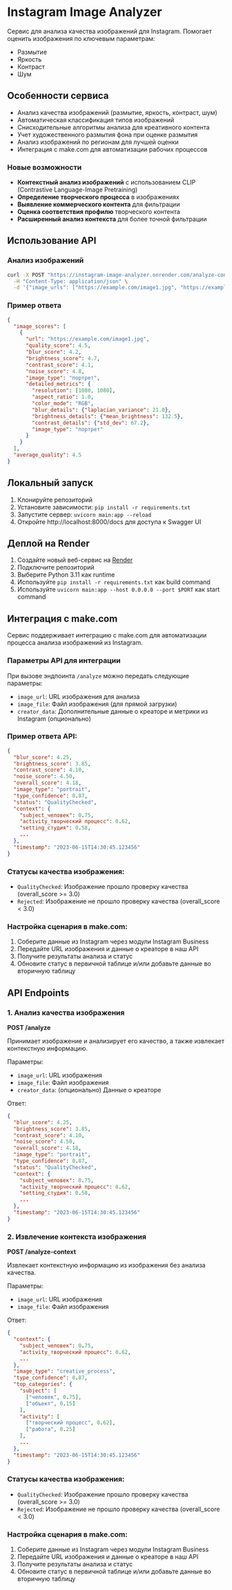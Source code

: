 # Instagram Image Analyzer

Сервис для анализа качества изображений для Instagram. Помогает оценить изображения по ключевым параметрам:
- Размытие
- Яркость
- Контраст
- Шум

## Особенности сервиса

- Анализ качества изображений (размытие, яркость, контраст, шум)
- Автоматическая классификация типов изображений
- Снисходительные алгоритмы анализа для креативного контента
- Учет художественного размытия фона при оценке размытия
- Анализ изображений по регионам для лучшей оценки
- Интеграция с make.com для автоматизации рабочих процессов

### Новые возможности

- **Контекстный анализ изображений** с использованием CLIP (Contrastive Language-Image Pretraining)
- **Определение творческого процесса** в изображениях
- **Выявление коммерческого контента** для фильтрации
- **Оценка соответствия профилю** творческого контента
- **Расширенный анализ контекста** для более точной фильтрации

## Использование API

### Анализ изображений

```bash
curl -X POST "https://instagram-image-analyzer.onrender.com/analyze-content" \
  -H "Content-Type: application/json" \
  -d '{"image_urls": ["https://example.com/image1.jpg", "https://example.com/image2.jpg"]}'
```

### Пример ответа

```json
{
  "image_scores": [
    {
      "url": "https://example.com/image1.jpg",
      "quality_score": 4.5,
      "blur_score": 4.2,
      "brightness_score": 4.7,
      "contrast_score": 4.1,
      "noise_score": 4.8,
      "image_type": "портрет",
      "detailed_metrics": {
        "resolution": [1080, 1080],
        "aspect_ratio": 1.0,
        "color_mode": "RGB",
        "blur_details": {"laplacian_variance": 21.0},
        "brightness_details": {"mean_brightness": 132.5},
        "contrast_details": {"std_dev": 67.2},
        "image_type": "портрет"
      }
    }
  ],
  "average_quality": 4.5
}
```

## Локальный запуск

1. Клонируйте репозиторий
2. Установите зависимости: `pip install -r requirements.txt`
3. Запустите сервер: `uvicorn main:app --reload`
4. Откройте http://localhost:8000/docs для доступа к Swagger UI

## Деплой на Render

1. Создайте новый веб-сервис на [Render](https://render.com)
2. Подключите репозиторий
3. Выберите Python 3.11 как runtime
4. Используйте `pip install -r requirements.txt` как build command
5. Используйте `uvicorn main:app --host 0.0.0.0 --port $PORT` как start command

## Интеграция с make.com

Сервис поддерживает интеграцию с make.com для автоматизации процесса анализа изображений из Instagram.

### Параметры API для интеграции

При вызове эндпоинта `/analyze` можно передать следующие параметры:

- `image_url`: URL изображения для анализа
- `image_file`: Файл изображения (для прямой загрузки)
- `creator_data`: Дополнительные данные о креаторе и метрики из Instagram (опционально)

### Пример ответа API:

```json
{
  "blur_score": 4.25,
  "brightness_score": 3.85,
  "contrast_score": 4.10,
  "noise_score": 4.50,
  "overall_score": 4.18,
  "image_type": "portrait",
  "type_confidence": 0.87,
  "status": "QualityChecked",
  "context": {
    "subject_человек": 0.75,
    "activity_творческий процесс": 0.62,
    "setting_студия": 0.58,
    ...
  },
  "timestamp": "2023-06-15T14:30:45.123456"
}
```

### Статусы качества изображения:

- `QualityChecked`: Изображение прошло проверку качества (overall_score >= 3.0)
- `Rejected`: Изображение не прошло проверку качества (overall_score < 3.0)

### Настройка сценария в make.com:

1. Соберите данные из Instagram через модули Instagram Business
2. Передайте URL изображения и данные о креаторе в наш API
3. Получите результаты анализа и статус
4. Обновите статус в первичной таблице и/или добавьте данные во вторичную таблицу

## API Endpoints

### 1. Анализ качества изображения

**POST /analyze**

Принимает изображение и анализирует его качество, а также извлекает контекстную информацию.

Параметры:
- `image_url`: URL изображения
- `image_file`: Файл изображения
- `creator_data`: (опционально) Данные о креаторе

Ответ:
```json
{
  "blur_score": 4.25,
  "brightness_score": 3.85,
  "contrast_score": 4.10,
  "noise_score": 4.50,
  "overall_score": 4.18,
  "image_type": "portrait",
  "type_confidence": 0.87,
  "status": "QualityChecked",
  "context": {
    "subject_человек": 0.75,
    "activity_творческий процесс": 0.62,
    "setting_студия": 0.58,
    ...
  },
  "timestamp": "2023-06-15T14:30:45.123456"
}
```

### 2. Извлечение контекста изображения

**POST /analyze-context**

Извлекает контекстную информацию из изображения без анализа качества.

Параметры:
- `image_url`: URL изображения
- `image_file`: Файл изображения

Ответ:
```json
{
  "context": {
    "subject_человек": 0.75,
    "activity_творческий процесс": 0.62,
    ...
  },
  "image_type": "creative_process",
  "type_confidence": 0.87,
  "top_categories": {
    "subject": [
      ["человек", 0.75],
      ["объект", 0.15]
    ],
    "activity": [
      ["творческий процесс", 0.62],
      ["работа", 0.25]
    ],
    ...
  },
  "timestamp": "2023-06-15T14:30:45.123456"
}
```

### Статусы качества изображения:

- `QualityChecked`: Изображение прошло проверку качества (overall_score >= 3.0)
- `Rejected`: Изображение не прошло проверку качества (overall_score < 3.0)

### Настройка сценария в make.com:

1. Соберите данные из Instagram через модули Instagram Business
2. Передайте URL изображения и данные о креаторе в наш API
3. Получите результаты анализа и статус
4. Обновите статус в первичной таблице и/или добавьте данные во вторичную таблицу 